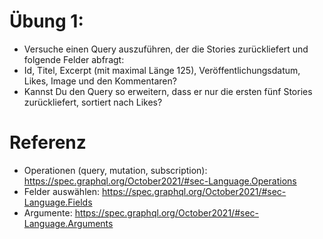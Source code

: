 # Übung 1:
* Versuche einen Query auszuführen, der die Stories zurückliefert und folgende Felder abfragt:
* Id, Titel, Excerpt (mit maximal Länge 125), Veröffentlichungsdatum, Likes, Image und den Kommentaren?
* Kannst Du den Query so erweitern, dass er nur die ersten fünf Stories zurückliefert, sortiert nach Likes?

# Referenz

- Operationen (query, mutation, subscription): https://spec.graphql.org/October2021/#sec-Language.Operations
- Felder auswählen: https://spec.graphql.org/October2021/#sec-Language.Fields
- Argumente: https://spec.graphql.org/October2021/#sec-Language.Arguments



